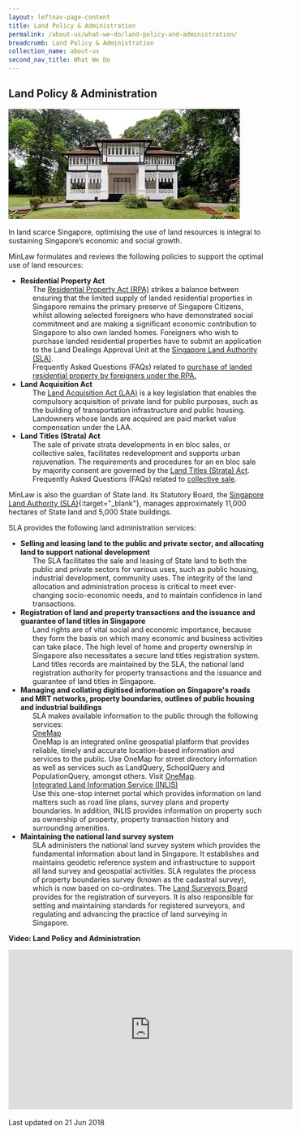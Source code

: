 ```yaml
---
layout: leftnav-page-content
title: Land Policy & Administration
permalink: /about-us/what-we-do/land-policy-and-administration/
breadcrumb: Land Policy & Administration
collection_name: about-us
second_nav_title: What We Do
---
```


<style> 
 .image {width: 600px;} 
 .image img {max-width: 100%;}
 ul li .no-style {list-style-type: none;}
</style>
Land Policy & Administration
---

<div class="image"><img src="/images/BlackWhite-bungalow.jpg/" title"Land Policy & Administration" alt"Land Policy & Administration"></div>

In land scarce Singapore, optimising the use of land resources is integral to sustaining Singapore’s economic and social growth.  

MinLaw formulates and reviews the following policies to support the optimal use of land resources:

<ul>
  <li>
    <b>Residential Property Act</b>
    <ul class="no-style">
      <li>The <a href="https://sso.agc.gov.sg/Act/RPA1976" target="_blank">Residential Property Act (RPA)</a> strikes a balance between ensuring that the limited supply of landed residential properties in Singapore remains the primary preserve of Singapore Citizens, whilst allowing selected foreigners who have demonstrated social commitment and are making a significant economic contribution to Singapore to also own landed homes. Foreigners who wish to purchase landed residential properties have to submit an application to the Land Dealings Approval Unit at the <a href="https://www.sla.gov.sg/Home.aspx" target="_blank">Singapore Land Authority (SLA)</a>.</li>
      <li>Frequently Asked Questions (FAQs) related to <a href="http://www.ifaq.gov.sg/SLA/apps/fcd_faqmain.aspx" target="_blank">purchase of landed residential property by foreigners under the RPA.</a></li>
    </ul>
  </li>
  <li>
    <b>Land Acquisition Act</b>
    <ul class="no-style">
      <li>The <a href="https://sso.agc.gov.sg/Act/LAA1966?TransactionDate=19920325235959" target="_blank">Land Acquisition Act (LAA)</a> is a key legislation that enables the compulsory acquisition of private land for public purposes, such as the building of transportation infrastructure and public housing. Landowners whose lands are acquired are paid market value compensation under the LAA.  </li>
    </ul>
  </li>
  <li>
    <b>Land Titles (Strata) Act</b>
    <ul class="no-style">
      <li>The sale of private strata developments in en bloc sales, or collective sales, facilitates redevelopment and supports urban rejuvenation.  The requirements and procedures for an en bloc sale by majority consent are governed by the <a href="https://sso.agc.gov.sg/Act/LTSA1967" target="_blank">Land Titles (Strata) Act</a>.</li>
      <li>Frequently Asked Questions (FAQs) related to <a href="https://www.gov.sg/" target="_blank">collective sale</a>.</li>
    </ul>
  </li>
</ul>

MinLaw is also the guardian of State land.  Its Statutory Board, the [Singapore Land Authority (SLA)](https://www.sla.gov.sg/Home.aspx){:target="_blank"}, manages approximately 11,000 hectares of State land and 5,000 State buildings.

SLA provides the following land administration services:

<ul>
  <li>
    <b>Selling and leasing land to the public and private sector, and allocating land to support national development</b>
    <ul class="no-style">
      <li>The SLA facilitates the sale and leasing of State land to both the public and private sectors for various uses, such as public housing, industrial development, community uses.  The integrity of the land allocation and administration process is critical to meet ever-changing socio-economic needs, and to maintain confidence in land transactions. </li>
    </ul>
  </li>
  <li>
    <b>Registration of land and property transactions and the issuance and guarantee of land titles in Singapore</b>
    <ul class="no-style">
      <li>Land rights are of vital social and economic importance, because they form the basis on which many economic and business activities can take place.  The high level of home and property ownership in Singapore also necessitates a secure land titles registration system. Land titles records are maintained by the SLA, the national land registration authority for property transactions and the issuance and guarantee of land titles in Singapore.</li>
    </ul>
  </li>
  <li>
    <b>Managing and collating digitised information on Singapore's roads and MRT networks, property boundaries, outlines of public housing and industrial buildings</b>
    <ul class="no-style">
      <li>SLA makes available information to the public through the following services:</li>
      <li>
       <a href="https://www.onemap.sg/main/v2/"><u>OneMap</u></a><br>
OneMap is an integrated online geospatial platform that provides reliable, timely and accurate location-based information and services to the public. Use OneMap for street directory information as well as services such as LandQuery, SchoolQuery and PopulationQuery, amongst others. Visit <a href="https://www.onemap.sg/main/v2/">OneMap</a>.</li>
      <li>
       <a href="https://www1.sla.gov.sg/"><u>Integrated Land Information Service (INLIS)</u></a><br>
Use this one-stop internet portal which provides information on land matters such as road line plans, survey plans and property boundaries. In addition, INLIS provides information on property such as ownership of property, property transaction history and surrounding amenities.</li>
    </ul>
  </li>
  <li>
    <b>Maintaining the national land survey system</b>
    <ul class="no-style">
      <li>SLA administers the national land survey system which provides the fundamental information about land in Singapore. It establishes and maintains geodetic reference system and infrastructure to support all land survey and geospatial activities. SLA regulates the process of property boundaries survey (known as the cadastral survey), which is now based on co-ordinates. The <a href="https://www.mlaw.gov.sg/content/lsb/en.html">Land Surveyors Board</a> provides for the registration of surveyors. It is also responsible for setting and maintaining standards for registered surveyors, and regulating and advancing the practice of land surveying in Singapore.</li>
    </ul>
  </li>
</ul>

**Video: Land Policy and Administration**

<div class="bp-youtube">
 <iframe width="560" height="315" src="https://www.youtube.com/embed/9ZRDzcYvCuo?rel=0" title="Land Policy and Administration" frameborder="0" allow="accelerometer; autoplay; encrypted-media; gyroscope; picture-in-picture" allowfullscreen></iframe>
</div>

<p class="right-side-updated">Last updated on 21 Jun 2018</p>
